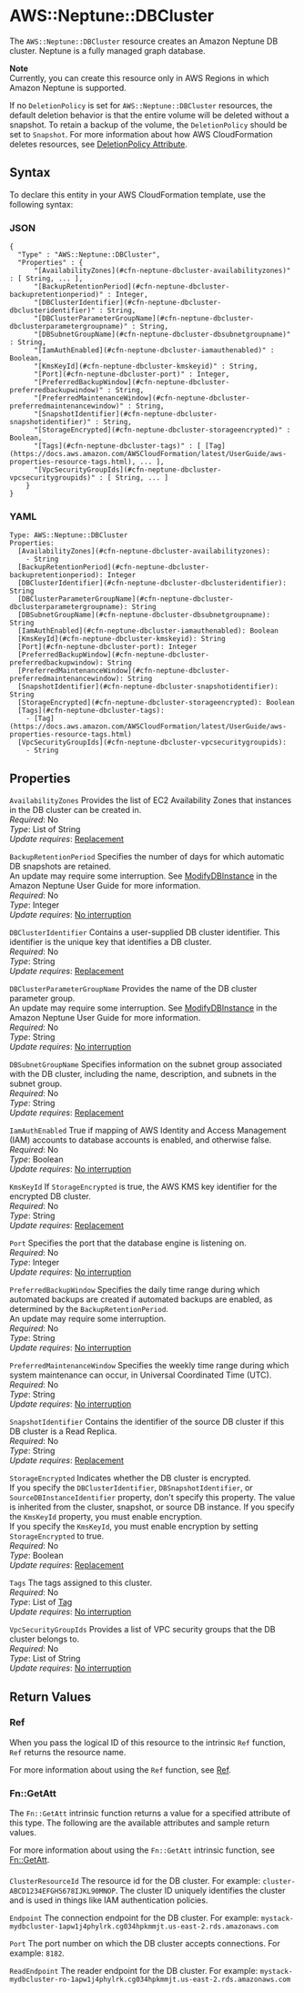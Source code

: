 # AWS::Neptune::DBCluster<a name="aws-resource-neptune-dbcluster"></a>

The `AWS::Neptune::DBCluster` resource creates an Amazon Neptune DB cluster\. Neptune is a fully managed graph database\.

**Note**  
Currently, you can create this resource only in AWS Regions in which Amazon Neptune is supported\.

If no `DeletionPolicy` is set for `AWS::Neptune::DBCluster` resources, the default deletion behavior is that the entire volume will be deleted without a snapshot\. To retain a backup of the volume, the `DeletionPolicy` should be set to `Snapshot`\. For more information about how AWS CloudFormation deletes resources, see [DeletionPolicy Attribute](https://docs.aws.amazon.com/AWSCloudFormation/latest/UserGuide/aws-attribute-deletionpolicy.html)\.

## Syntax<a name="aws-resource-neptune-dbcluster-syntax"></a>

To declare this entity in your AWS CloudFormation template, use the following syntax:

### JSON<a name="aws-resource-neptune-dbcluster-syntax.json"></a>

```
{
  "Type" : "AWS::Neptune::DBCluster",
  "Properties" : {
      "[AvailabilityZones](#cfn-neptune-dbcluster-availabilityzones)" : [ String, ... ],
      "[BackupRetentionPeriod](#cfn-neptune-dbcluster-backupretentionperiod)" : Integer,
      "[DBClusterIdentifier](#cfn-neptune-dbcluster-dbclusteridentifier)" : String,
      "[DBClusterParameterGroupName](#cfn-neptune-dbcluster-dbclusterparametergroupname)" : String,
      "[DBSubnetGroupName](#cfn-neptune-dbcluster-dbsubnetgroupname)" : String,
      "[IamAuthEnabled](#cfn-neptune-dbcluster-iamauthenabled)" : Boolean,
      "[KmsKeyId](#cfn-neptune-dbcluster-kmskeyid)" : String,
      "[Port](#cfn-neptune-dbcluster-port)" : Integer,
      "[PreferredBackupWindow](#cfn-neptune-dbcluster-preferredbackupwindow)" : String,
      "[PreferredMaintenanceWindow](#cfn-neptune-dbcluster-preferredmaintenancewindow)" : String,
      "[SnapshotIdentifier](#cfn-neptune-dbcluster-snapshotidentifier)" : String,
      "[StorageEncrypted](#cfn-neptune-dbcluster-storageencrypted)" : Boolean,
      "[Tags](#cfn-neptune-dbcluster-tags)" : [ [Tag](https://docs.aws.amazon.com/AWSCloudFormation/latest/UserGuide/aws-properties-resource-tags.html), ... ],
      "[VpcSecurityGroupIds](#cfn-neptune-dbcluster-vpcsecuritygroupids)" : [ String, ... ]
    }
}
```

### YAML<a name="aws-resource-neptune-dbcluster-syntax.yaml"></a>

```
Type: AWS::Neptune::DBCluster
Properties: 
  [AvailabilityZones](#cfn-neptune-dbcluster-availabilityzones): 
    - String
  [BackupRetentionPeriod](#cfn-neptune-dbcluster-backupretentionperiod): Integer
  [DBClusterIdentifier](#cfn-neptune-dbcluster-dbclusteridentifier): String
  [DBClusterParameterGroupName](#cfn-neptune-dbcluster-dbclusterparametergroupname): String
  [DBSubnetGroupName](#cfn-neptune-dbcluster-dbsubnetgroupname): String
  [IamAuthEnabled](#cfn-neptune-dbcluster-iamauthenabled): Boolean
  [KmsKeyId](#cfn-neptune-dbcluster-kmskeyid): String
  [Port](#cfn-neptune-dbcluster-port): Integer
  [PreferredBackupWindow](#cfn-neptune-dbcluster-preferredbackupwindow): String
  [PreferredMaintenanceWindow](#cfn-neptune-dbcluster-preferredmaintenancewindow): String
  [SnapshotIdentifier](#cfn-neptune-dbcluster-snapshotidentifier): String
  [StorageEncrypted](#cfn-neptune-dbcluster-storageencrypted): Boolean
  [Tags](#cfn-neptune-dbcluster-tags): 
    - [Tag](https://docs.aws.amazon.com/AWSCloudFormation/latest/UserGuide/aws-properties-resource-tags.html)
  [VpcSecurityGroupIds](#cfn-neptune-dbcluster-vpcsecuritygroupids): 
    - String
```

## Properties<a name="aws-resource-neptune-dbcluster-properties"></a>

`AvailabilityZones`  <a name="cfn-neptune-dbcluster-availabilityzones"></a>
Provides the list of EC2 Availability Zones that instances in the DB cluster can be created in\.  
*Required*: No  
*Type*: List of String  
*Update requires*: [Replacement](https://docs.aws.amazon.com/AWSCloudFormation/latest/UserGuide/using-cfn-updating-stacks-update-behaviors.html#update-replacement)

`BackupRetentionPeriod`  <a name="cfn-neptune-dbcluster-backupretentionperiod"></a>
Specifies the number of days for which automatic DB snapshots are retained\.  
An update may require some interruption\. See [ModifyDBInstance](https://docs.aws.amazon.com/neptune/latest/userguide/api-instances.html#ModifyDBInstance) in the Amazon Neptune User Guide for more information\.  
*Required*: No  
*Type*: Integer  
*Update requires*: [No interruption](https://docs.aws.amazon.com/AWSCloudFormation/latest/UserGuide/using-cfn-updating-stacks-update-behaviors.html#update-no-interrupt)

`DBClusterIdentifier`  <a name="cfn-neptune-dbcluster-dbclusteridentifier"></a>
Contains a user\-supplied DB cluster identifier\. This identifier is the unique key that identifies a DB cluster\.  
*Required*: No  
*Type*: String  
*Update requires*: [Replacement](https://docs.aws.amazon.com/AWSCloudFormation/latest/UserGuide/using-cfn-updating-stacks-update-behaviors.html#update-replacement)

`DBClusterParameterGroupName`  <a name="cfn-neptune-dbcluster-dbclusterparametergroupname"></a>
Provides the name of the DB cluster parameter group\.  
An update may require some interruption\. See [ModifyDBInstance](https://docs.aws.amazon.com/neptune/latest/userguide/api-instances.html#ModifyDBInstance) in the Amazon Neptune User Guide for more information\.  
*Required*: No  
*Type*: String  
*Update requires*: [No interruption](https://docs.aws.amazon.com/AWSCloudFormation/latest/UserGuide/using-cfn-updating-stacks-update-behaviors.html#update-no-interrupt)

`DBSubnetGroupName`  <a name="cfn-neptune-dbcluster-dbsubnetgroupname"></a>
Specifies information on the subnet group associated with the DB cluster, including the name, description, and subnets in the subnet group\.  
*Required*: No  
*Type*: String  
*Update requires*: [Replacement](https://docs.aws.amazon.com/AWSCloudFormation/latest/UserGuide/using-cfn-updating-stacks-update-behaviors.html#update-replacement)

`IamAuthEnabled`  <a name="cfn-neptune-dbcluster-iamauthenabled"></a>
True if mapping of AWS Identity and Access Management \(IAM\) accounts to database accounts is enabled, and otherwise false\.  
*Required*: No  
*Type*: Boolean  
*Update requires*: [No interruption](https://docs.aws.amazon.com/AWSCloudFormation/latest/UserGuide/using-cfn-updating-stacks-update-behaviors.html#update-no-interrupt)

`KmsKeyId`  <a name="cfn-neptune-dbcluster-kmskeyid"></a>
If `StorageEncrypted` is true, the AWS KMS key identifier for the encrypted DB cluster\.  
*Required*: No  
*Type*: String  
*Update requires*: [Replacement](https://docs.aws.amazon.com/AWSCloudFormation/latest/UserGuide/using-cfn-updating-stacks-update-behaviors.html#update-replacement)

`Port`  <a name="cfn-neptune-dbcluster-port"></a>
Specifies the port that the database engine is listening on\.  
*Required*: No  
*Type*: Integer  
*Update requires*: [No interruption](https://docs.aws.amazon.com/AWSCloudFormation/latest/UserGuide/using-cfn-updating-stacks-update-behaviors.html#update-no-interrupt)

`PreferredBackupWindow`  <a name="cfn-neptune-dbcluster-preferredbackupwindow"></a>
Specifies the daily time range during which automated backups are created if automated backups are enabled, as determined by the `BackupRetentionPeriod`\.  
An update may require some interruption\.  
*Required*: No  
*Type*: String  
*Update requires*: [No interruption](https://docs.aws.amazon.com/AWSCloudFormation/latest/UserGuide/using-cfn-updating-stacks-update-behaviors.html#update-no-interrupt)

`PreferredMaintenanceWindow`  <a name="cfn-neptune-dbcluster-preferredmaintenancewindow"></a>
Specifies the weekly time range during which system maintenance can occur, in Universal Coordinated Time \(UTC\)\.  
*Required*: No  
*Type*: String  
*Update requires*: [No interruption](https://docs.aws.amazon.com/AWSCloudFormation/latest/UserGuide/using-cfn-updating-stacks-update-behaviors.html#update-no-interrupt)

`SnapshotIdentifier`  <a name="cfn-neptune-dbcluster-snapshotidentifier"></a>
Contains the identifier of the source DB cluster if this DB cluster is a Read Replica\.  
*Required*: No  
*Type*: String  
*Update requires*: [Replacement](https://docs.aws.amazon.com/AWSCloudFormation/latest/UserGuide/using-cfn-updating-stacks-update-behaviors.html#update-replacement)

`StorageEncrypted`  <a name="cfn-neptune-dbcluster-storageencrypted"></a>
Indicates whether the DB cluster is encrypted\.  
If you specify the `DBClusterIdentifier`, `DBSnapshotIdentifier`, or `SourceDBInstanceIdentifier` property, don't specify this property\. The value is inherited from the cluster, snapshot, or source DB instance\. If you specify the `KmsKeyId` property, you must enable encryption\.  
If you specify the `KmsKeyId`, you must enable encryption by setting `StorageEncrypted` to true\.  
*Required*: No  
*Type*: Boolean  
*Update requires*: [Replacement](https://docs.aws.amazon.com/AWSCloudFormation/latest/UserGuide/using-cfn-updating-stacks-update-behaviors.html#update-replacement)

`Tags`  <a name="cfn-neptune-dbcluster-tags"></a>
The tags assigned to this cluster\.  
*Required*: No  
*Type*: List of [Tag](https://docs.aws.amazon.com/AWSCloudFormation/latest/UserGuide/aws-properties-resource-tags.html)  
*Update requires*: [No interruption](https://docs.aws.amazon.com/AWSCloudFormation/latest/UserGuide/using-cfn-updating-stacks-update-behaviors.html#update-no-interrupt)

`VpcSecurityGroupIds`  <a name="cfn-neptune-dbcluster-vpcsecuritygroupids"></a>
Provides a list of VPC security groups that the DB cluster belongs to\.  
*Required*: No  
*Type*: List of String  
*Update requires*: [No interruption](https://docs.aws.amazon.com/AWSCloudFormation/latest/UserGuide/using-cfn-updating-stacks-update-behaviors.html#update-no-interrupt)

## Return Values<a name="aws-resource-neptune-dbcluster-return-values"></a>

### Ref<a name="aws-resource-neptune-dbcluster-return-values-ref"></a>

When you pass the logical ID of this resource to the intrinsic `Ref` function, `Ref` returns the resource name\.

For more information about using the `Ref` function, see [Ref](https://docs.aws.amazon.com/AWSCloudFormation/latest/UserGuide/intrinsic-function-reference-ref.html)\.

### Fn::GetAtt<a name="aws-resource-neptune-dbcluster-return-values-fn--getatt"></a>

The `Fn::GetAtt` intrinsic function returns a value for a specified attribute of this type\. The following are the available attributes and sample return values\.

For more information about using the `Fn::GetAtt` intrinsic function, see [Fn::GetAtt](https://docs.aws.amazon.com/AWSCloudFormation/latest/UserGuide/intrinsic-function-reference-getatt.html)\.

#### <a name="aws-resource-neptune-dbcluster-return-values-fn--getatt-fn--getatt"></a>

`ClusterResourceId`  <a name="ClusterResourceId-fn::getatt"></a>
The resource id for the DB cluster\. For example: `cluster-ABCD1234EFGH5678IJKL90MNOP`\. The cluster ID uniquely identifies the cluster and is used in things like IAM authentication policies\.

`Endpoint`  <a name="Endpoint-fn::getatt"></a>
The connection endpoint for the DB cluster\. For example: `mystack-mydbcluster-1apw1j4phylrk.cg034hpkmmjt.us-east-2.rds.amazonaws.com` 

`Port`  <a name="Port-fn::getatt"></a>
The port number on which the DB cluster accepts connections\. For example: `8182`\.

`ReadEndpoint`  <a name="ReadEndpoint-fn::getatt"></a>
The reader endpoint for the DB cluster\. For example: `mystack-mydbcluster-ro-1apw1j4phylrk.cg034hpkmmjt.us-east-2.rds.amazonaws.com` 